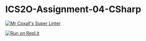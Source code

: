 # ICS2O-Assignment-04-CSharp

[![Mr Coxall's Super Linter](https://github.com/Lucas-Tyman/ICS2O-Assignment-04-CSharp/workflows/Mr%20Coxall's%20Super%20Linter/badge.svg)](https://github.com/Lucas-Tyman/ICS2O-Assignment-04-CSharp/actions)

[![Run on Repl.it](https://repl.it/badge/github/Lucas-Tyman/ICS2O-Assignment-04-CSharp)](https://repl.it/github/Lucas-Tyman/ICS2O-Assignment-04-CSharp)
